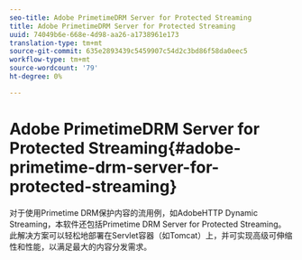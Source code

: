 ```yaml
---
seo-title: Adobe PrimetimeDRM Server for Protected Streaming
title: Adobe PrimetimeDRM Server for Protected Streaming
uuid: 74049b6e-668e-4d98-aa26-a1738961e173
translation-type: tm+mt
source-git-commit: 635e2893439c5459907c54d2c3bd86f58da0eec5
workflow-type: tm+mt
source-wordcount: '79'
ht-degree: 0%

---
```



# Adobe PrimetimeDRM Server for Protected Streaming{#adobe-primetime-drm-server-for-protected-streaming}

对于使用Primetime DRM保护内容的流用例，如AdobeHTTP Dynamic Streaming，本软件还包括Primetime DRM Server for Protected Streaming。 此解决方案可以轻松地部署在Servlet容器（如Tomcat）上，并可实现高级可伸缩性和性能，以满足最大的内容分发需求。
